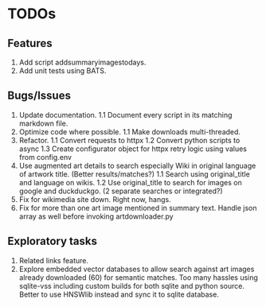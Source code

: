 # TODOs

## Features

1. Add script addsummaryimagestodays.
1. Add unit tests using BATS.

## Bugs/Issues

1. Update documentation.
   1.1 Document every script in its matching markdown file.
1. Optimize code where possible.
   1.1 Make downloads multi-threaded.
1. Refactor.
   1.1 Convert requests to httpx
   1.2 Convert python scripts to async
   1.3 Create configurator object for httpx retry logic using values from config.env
1. Use augmented art details to search especially Wiki in original language of artwork title. (Better results/matches?)
   1.1 Search using original_title and language on wikis.
   1.2 Use original_title to search for images on google and duckduckgo. (2 separate searches or integrated?)
1. Fix for wikimedia site down. Right now, hangs.
1. Fix for more than one art image mentioned in summary text. Handle json array as well before invoking artdownloader.py

## Exploratory tasks

1. Related links feature.
1. Explore embedded vector databases to allow search against art images already downloaded (60) for semantic matches. Too many hassles using sqlite-vss including custom builds for both sqlite and python source. Better to use HNSWlib instead and sync it to sqlite database.
